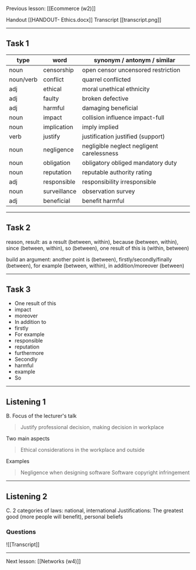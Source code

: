 Previous lesson: [[Ecommerce (w2)]]


Handout [[HANDOUT- Ethics.docx]]
Transcript [[transcript.png]]

-----

## Task 1
| type      | word         | synonym / antonym / similar               |
| --------- | ------------ | ----------------------------------------- |
| noun      | censorship   | open censor uncensored restriction        |
| noun/verb | conflict     | quarrel conflicted                        |
| adj       | ethical      | moral unethical ethnicity                 |
| adj       | faulty       | broken defective                          |
| adj       | harmful      | damaging beneficial                       |
| noun      | impact       | collision influence impact-full           |
| noun      | implication  | imply implied                             |
| verb      | justify      | justification justified (support)         |
| noun      | negligence   | negligible neglect negligent carelessness |
| noun      | obligation   | obligatory obliged mandatory duty         |
| noun      | reputation   | reputable authority rating                |
| adj       | responsible  | responsibility irresponsible              |
| noun      | surveillance | observation survey                        |
| adj       | beneficial   | benefit harmful                           |


-----

## Task 2

reason, result: as a result (between, within), because (between, within), since (between, within), so (between), one result of this is (within, between)

build an argument: another point is (between),  firstly/secondly/finally (between), for example (between, within), in addition/moreover (between)

-----

## Task 3

- One result of this
- impact
- moreover
- In addition to
- firstly
- For example
- responsible
- reputation
- furthermore
- Secondly
- harmful
- example
- So

-----

## Listening 1

B.
Focus of the lecturer's talk
> Justify professional decision, making decision in workplace


Two main aspects
> Ethical considerations in the workplace and outside


Examples
> Negligence when designing software
  Software copyright infringement


-----

## Listening 2

C.
2 categories of laws: national, international
Justifications: The greatest good (more people will benefit), personal beliefs

### Questions
![[Transcript]]

---

Next lesson: [[Networks (w4)]]